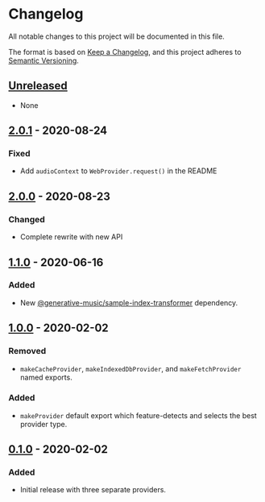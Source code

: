 # Changelog

All notable changes to this project will be documented in this file.

The format is based on [Keep a Changelog](https://keepachangelog.com/en/1.0.0/),
and this project adheres to [Semantic Versioning](https://semver.org/spec/v2.0.0.html).

## [Unreleased]

- None

## [2.0.1] - 2020-08-24

### Fixed

- Add `audioContext` to `WebProvider.request()` in the README

## [2.0.0] - 2020-08-23

### Changed

- Complete rewrite with new API

## [1.1.0] - 2020-06-16

### Added

- New [@generative-music/sample-index-transformer](https://github.com/generative-music/sample-index-transformer) dependency.

## [1.0.0] - 2020-02-02

### Removed

- `makeCacheProvider`, `makeIndexedDbProvider`, and `makeFetchProvider` named exports.

### Added

- `makeProvider` default export which feature-detects and selects the best provider type.

## [0.1.0] - 2020-02-02

### Added

- Initial release with three separate providers.

[unreleased]: https://github.com/generative-music/web-provider/compare/v2.0.1...HEAD
[2.0.1]: https://github.com/generative-music/web-provider/compare/v2.0.0...v2.0.1
[2.0.0]: https://github.com/generative-music/web-provider/compare/v1.1.0...v2.0.0
[1.1.0]: https://github.com/generative-music/web-provider/compare/v1.0.0...v1.1.0
[1.0.0]: https://github.com/generative-music/web-provider/compare/v0.1.0...v1.0.0
[0.1.0]: https://github.com/generative-music/web-provider/releases/tag/v0.0.1
